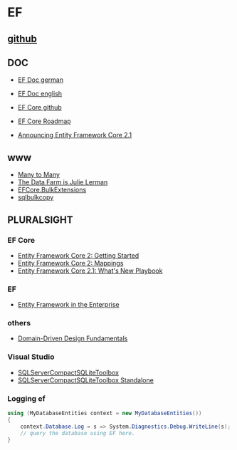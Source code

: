 # EF

## [github](https://github.com/aspnet/EntityFrameworkCore)

## DOC

* [EF Doc german](https://docs.microsoft.com/de-de/ef/)
* [EF Doc english](https://docs.microsoft.com/en-us/ef/)

* [EF Core github](https://github.com/aspnet/EntityFrameworkCore)
* [EF Core Roadmap](https://docs.microsoft.com/de-de/ef/core/what-is-new/roadmap)

* [Announcing Entity Framework Core 2.1](https://blogs.msdn.microsoft.com/dotnet/2018/05/30/announcing-entity-framework-core-2-1/)

## www

* [Many to Many](https://blog.oneunicorn.com/2017/09/25/many-to-many-relationships-in-ef-core-2-0-part-1-the-basics/)
* [The Data Farm is Julie Lerman](http://thedatafarm.com/)
* [EFCore.BulkExtensions](https://github.com/borisdj/EFCore.BulkExtensions?fbclid=IwAR17vvprPMUDclcX_8G4XBHn2rxCW1S1U4MT8VQghNXPrSZ6DWFfawgAsdU)
* [sqlbulkcopy](https://docs.microsoft.com/en-us/dotnet/api/system.data.sqlclient.sqlbulkcopy?fbclid=IwAR1kof-3s9izfiS-686tdbvlTrVb0plY2fTMaumS32GbmQlp1vRxA0aDCnA&view=netframework-4.7.2)

## PLURALSIGHT

### EF Core

* [Entity Framework Core 2: Getting Started](https://app.pluralsight.com/library/courses/entity-framework-core-2-getting-started/table-of-contents)
* [Entity Framework Core 2: Mappings](https://app.pluralsight.com/library/courses/e-f-core-2-beyond-the-basics-mappings/table-of-contents)
* [Entity Framework Core 2.1: What's New Playbook](https://app.pluralsight.com/library/courses/playbook-ef-core-2-1-whats-new/table-of-contents)

### EF

* [Entity Framework in the Enterprise](https://app.pluralsight.com/library/courses/entity-framework-enterprise-update/table-of-contents)

### others
* [Domain-Driven Design Fundamentals](https://app.pluralsight.com/library/courses/domain-driven-design-fundamentals/table-of-contents)

### Visual Studio

* [SQLServerCompactSQLiteToolbox](https://marketplace.visualstudio.com/items?itemName=ErikEJ.SQLServerCompactSQLiteToolbox)
* [SQLServerCompactSQLiteToolbox Standalone](http://erikej.github.io/SqlCeToolbox/#three)

### Logging ef

```csharp
using (MyDatabaseEntities context = new MyDatabaseEntities())
{
    context.Database.Log = s => System.Diagnostics.Debug.WriteLine(s);
    // query the database using EF here.
}
```

